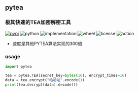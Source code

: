 ## pytea

### 极其快速的TEA加密解密工具

[![pypi](https://img.shields.io/pypi/v/pytea2.svg)](https://pypi.org/project/pytea2/)
![python](https://img.shields.io/pypi/pyversions/pytea2)
![implementation](https://img.shields.io/pypi/implementation/pytea2)
![wheel](https://img.shields.io/pypi/wheel/pytea2)
![license](https://img.shields.io/github/license/synodriver/pytea.svg)
![action](https://img.shields.io/github/workflow/status/synodriver/pytea/run%20unitest)

- 速度是其他PYTEA算法实现的300倍

### usage

```python
import pytea

tea = pytea.TEA(secret_key=bytes(16), encrypt_times=16)
data = tea.encrypt("哈哈哈".encode())
print(tea.decrypt(data).decode())
```